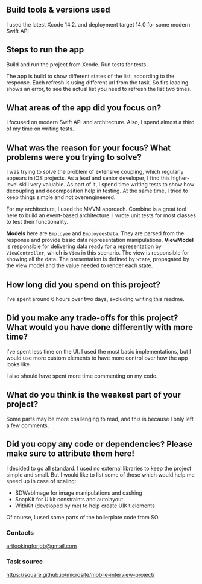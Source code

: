 ## Build tools & versions used
I used the latest Xcode 14.2.
and deployment target 14.0 for some modern Swift API

## Steps to run the app
Build and run the project from Xcode.
Run tests for tests.

The app is build to show different states of the list, according to the response. Each refresh is using different url from the task. So firs loading shows an error, to see the actual list you need to refresh the list two times.

## What areas of the app did you focus on?
I focused on modern Swift API and architecture. Also, I spend almost a third of my time on writing tests.

## What was the reason for your focus? What problems were you trying to solve?
I was trying to solve the problem of extensive coupling, which regularly appears in iOS projects. As a lead and senior developer, I find this higher-level skill very valuable. As part of it, I spend time writing tests to show how decoupling and decomposition help in testing. At the same time, I tried to keep things simple and not overengineered.

For my architecture, I used the MVVM approach. Combine is a great tool here to build an event-based architecture. 
I wrote unit tests for most classes to test their functionality.

**Models** here are `Employee` and `EmployeesData`. They are parsed from the response and provide basic data representation manipulations.
**ViewModel** is responsible for delivering data ready for a representation by `ViewController`, which is `View` in this scenario. The view is responsible for showing all the data. The presentation is defined by `State`, propagated by the view model and the value needed to render each state.

## How long did you spend on this project?
I've spent around 6 hours over two days, excluding writing this readme.

## Did you make any trade-offs for this project? What would you have done differently with more time?
I've spent less time on the UI. I used the most basic implementations, but I would use more custom elements to have more control over how the app looks like.

I also should have spent more time commenting on my code.

## What do you think is the weakest part of your project?
Some parts may be more challenging to read, and this is because I only left a few comments.

## Did you copy any code or dependencies? Please make sure to attribute them here!
I decided to go all standard. I used no external libraries to keep the project simple and small. But I would like to list some of those which would help me speed up in case of scaling:
- SDWebImage for image manipulations and cashing
- SnapKit for UIkit constraints and autolayout.
- WithKit (developed by me) to help create UIKit elements

Of course, I used some parts of the boilerplate code from SO.

### Contacts

artlookingforjob@gmail.com

### Task source 
https://square.github.io/microsite/mobile-interview-project/
